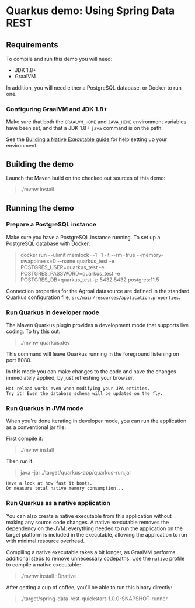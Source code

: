 # Quarkus demo: Using Spring Data REST

## Requirements

To compile and run this demo you will need:

- JDK 1.8+
- GraalVM

In addition, you will need either a PostgreSQL database, or Docker to run one.

### Configuring GraalVM and JDK 1.8+

Make sure that both the `GRAALVM_HOME` and `JAVA_HOME` environment variables have
been set, and that a JDK 1.8+ `java` command is on the path.

See the [Building a Native Executable guide](https://quarkus.io/guides/building-native-image)
for help setting up your environment.

## Building the demo

Launch the Maven build on the checked out sources of this demo:

> ./mvnw install

## Running the demo

### Prepare a PostgreSQL instance

Make sure you have a PostgreSQL instance running. To set up a PostgreSQL database with Docker:

> docker run --ulimit memlock=-1:-1 -it --rm=true --memory-swappiness=0 --name quarkus_test -e POSTGRES_USER=quarkus_test -e POSTGRES_PASSWORD=quarkus_test -e POSTGRES_DB=quarkus_test -p 5432:5432 postgres:11.5

Connection properties for the Agroal datasource are defined in the standard Quarkus configuration file,
`src/main/resources/application.properties`.

### Run Quarkus in developer mode

The Maven Quarkus plugin provides a development mode that supports
live coding. To try this out:

> ./mvnw quarkus:dev

This command will leave Quarkus running in the foreground listening on port 8080.

In this mode you can make changes to the code and have the changes immediately applied, by just refreshing your browser.

    Hot reload works even when modifying your JPA entities.
    Try it! Even the database schema will be updated on the fly.

### Run Quarkus in JVM mode

When you're done iterating in developer mode, you can run the application as a
conventional jar file.

First compile it:

> ./mvnw install

Then run it:

> java -jar ./target/quarkus-app/quarkus-run.jar

    Have a look at how fast it boots.
    Or measure total native memory consumption...

### Run Quarkus as a native application

You can also create a native executable from this application without making any
source code changes. A native executable removes the dependency on the JVM:
everything needed to run the application on the target platform is included in
the executable, allowing the application to run with minimal resource overhead.

Compiling a native executable takes a bit longer, as GraalVM performs additional
steps to remove unnecessary codepaths. Use the  `native` profile to compile a
native executable:

> ./mvnw install -Dnative

After getting a cup of coffee, you'll be able to run this binary directly:

> ./target/spring-data-rest-quickstart-1.0.0-SNAPSHOT-runner
